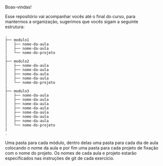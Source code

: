 Boas-vindas!

Esse repositório vai acompanhar vocês até o final do curso, para mantermos a organização, sugerimos que vocês sigam a seguinte estrutura:
 
```
.
├── modulo1
│   ├── nome-da-aula
│   ├── nome-da-aula
│   └── nome-do-projeto
|
├── modulo2
│   ├── nome-da-aula
│   ├── nome-da-aula
│   ├── nome-da-aula
│   ├── nome-da-aula
│   └── nome-do-projeto
|
├── modulo3
│   ├── nome-da-aula
│   ├── nome-da-aula
│   ├── nome-da-aula
│   ├── nome-da-aula
│   ├── nome-da-aula
│   ├── nome-da-aula
│   ├── nome-da-aula
│   └── nome-do-projeto
|
.
```

Uma pasta para cada módulo, dentro delas uma pasta para cada dia de aula colocando o nome da aula e por fim uma pasta para cada projeto de fixação com o nome do projeto. Os nomes de cada aula e projeto estarão especificados nas instruções de git de cada exercício.
